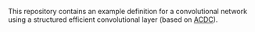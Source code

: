 
This repository contains an example definition for a convolutional network
using a structured efficient convolutional layer (based on [ACDC][]).

[acdc]: https://arxiv.org/abs/1511.05946
